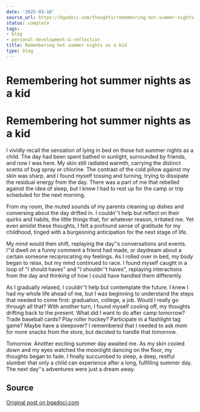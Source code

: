 ```yaml
---
date: '2025-03-18'
source_url: https://bgadoci.com/thoughts/remembering-hot-summer-nights
status: complete
tags:
- blog
- personal-development-&-reflection
title: Remembering hot summer nights as a kid
type: blog
---
```


# Remembering hot summer nights as a kid

# Remembering hot summer nights as a kid

I vividly recall the sensation of lying in bed on those hot summer nights as a child. The day had been spent bathed in sunlight, surrounded by friends, and now I was here. My skin still radiated warmth, carrying the distinct scents of bug spray or chlorine. The contrast of the cold pillow against my skin was sharp, and I found myself tossing and turning, trying to dissipate the residual energy from the day. There was a part of me that rebelled against the idea of sleep, but I knew I had to rest up for the camp or trip scheduled for the next morning.

From my room, the muted sounds of my parents cleaning up dishes and conversing about the day drifted in. I couldn''t help but reflect on their quirks and habits, the little things that, for whatever reason, irritated me. Yet even amidst these thoughts, I felt a profound sense of gratitude for my childhood, tinged with a burgeoning anticipation for the next stage of life.

My mind would then shift, replaying the day''s conversations and events. I''d dwell on a funny comment a friend had made, or daydream about a certain someone reciprocating my feelings. As I rolled over in bed, my body began to relax, but my mind continued to race. I found myself caught in a loop of "I should haves" and "I shouldn''t haves", replaying interactions from the day and thinking of how I could have handled them differently.

As I gradually relaxed, I couldn''t help but contemplate the future. I knew I had my whole life ahead of me, but I was beginning to understand the steps that needed to come first: graduation, college, a job. Would I really go through all that? With another turn, I found myself cooling off, my thoughts drifting back to the present. What did I want to do after camp tomorrow? Trade baseball cards? Play roller hockey? Participate in a flashlight tag game? Maybe have a sleepover? I remembered that I needed to ask mom for more snacks from the store, but decided to handle that tomorrow.

Tomorrow. Another exciting summer day awaited me. As my skin cooled down and my eyes watched the moonlight dancing on the floor, my thoughts began to fade. I finally succumbed to sleep, a deep, restful slumber that only a child can experience after a long, fulfilling summer day. The next day''s adventures were just a dream away.

## Source
[Original post on bgadoci.com](https://bgadoci.com/thoughts/remembering-hot-summer-nights)
